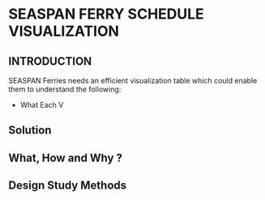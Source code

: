 
SEASPAN FERRY SCHEDULE VISUALIZATION
===================================

## INTRODUCTION

SEASPAN Ferries needs an efficient visualization table which could enable them to understand the following:
  * What Each V
  
  
## Solution
  
  
  
## What, How and Why ?



## Design Study Methods



